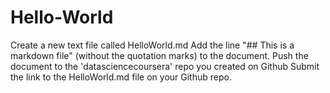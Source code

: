 Hello-World
==========

Create a new text file called HelloWorld.md Add the line "## This is a markdown file" (without the quotation marks) to the document.
Push the document to the 'datasciencecoursera' repo you created on Github Submit the link to the HelloWorld.md file on your Github repo.
